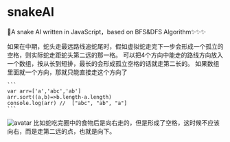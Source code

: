 # snakeAI
🚀A snake AI written in JavaScript，based on BFS&amp;DFS Algorithm✨✨✨





如果在中期，蛇头走最远路线追蛇尾时，假如虚拟蛇走完下一步会形成一个孤立的空格，则实际蛇走距蛇头第二远的那一格。
可以把4个方向中能走的路线方向放入一个数组，按从长到短排，最长的会形成孤立空格的话就走第二长的。
如果数组里面就一个方向，那就只能直接走这个方向了
   
    ```
    var arr=['a','abc','ab']
    arr.sort((a,b)=>b.length-a.length)
    console.log(arr) //  ["abc", "ab", "a"]
    ```

![avatar](https://github.com/jarrelljiang/snakeAI/blob/master/images/1.png?raw=true)
比如蛇吃完圈中的食物后是向右走的，但是形成了空格，这时候不应该向右，而是走第二远的点，也就是向下。

